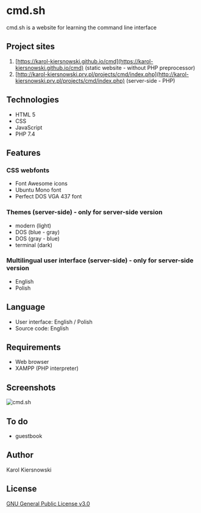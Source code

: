 cmd.sh
======
cmd.sh is a website for learning the command line interface

Project sites
-------------
1. [https://karol-kiersnowski.github.io/cmd](https://karol-kiersnowski.github.io/cmd) (static website - without PHP preprocessor)
2. [http://karol-kiersnowski.prv.pl/projects/cmd/index.php](http://karol-kiersnowski.prv.pl/projects/cmd/index.php) (server-side - PHP)

Technologies
------------
* HTML 5
* CSS
* JavaScript
* PHP 7.4

Features
--------
### CSS webfonts
* Font Awesome icons
* Ubuntu Mono font
* Perfect DOS VGA 437 font

### Themes (server-side) - only for server-side version
* modern (light)
* DOS (blue - gray)
* DOS (gray - blue)
* terminal (dark)

### Multilingual user interface (server-side) - only for server-side version
* English
* Polish

Language
--------
* User interface: English / Polish
* Source code: English

Requirements
------------
* Web browser
* XAMPP (PHP interpreter)

Screenshots
-----------
![cmd.sh](http://karol-kiersnowski.prv.pl/img/projects/cmd.png)

To do
-----
* guestbook

Author
------
Karol Kiersnowski

License
-------
[GNU General Public License v3.0](https://github.com/karol-kiersnowski/cmd.sh/blob/master/LICENSE)